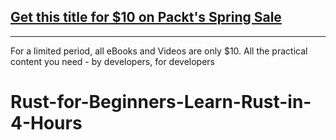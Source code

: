 ## [Get this title for $10 on Packt's Spring Sale](https://www.packt.com/V17741?utm_source=github&utm_medium=packt-github-repo&utm_campaign=spring_10_dollar_2022)
-----
For a limited period, all eBooks and Videos are only $10. All the practical content you need \- by developers, for developers

# Rust-for-Beginners-Learn-Rust-in-4-Hours
